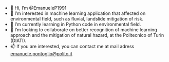 - 👋 Hi, I’m @EmanueleP1991
- 👀 I’m interested in machine learning application that affected on environmental field, such as fluvial, landslide mitigation of risk.
- 🌱 I’m currently learning in Python code in environmental field.
- 💞️ I’m looking to collaborate on better recognition of machine learning approach and the mitigation of natural hazard, at the Politecnico of Turin (DIATI).
- 📫 If you are interested, you can contact me at mail adress emanuele.pontoglio@polito.it

<!---
EmanueleP1991/EmanueleP1991 is a ✨ special ✨ repository because its `README.md` (this file) appears on your GitHub profile.
You can click the Preview link to take a look at your changes.
--->
